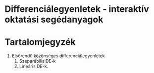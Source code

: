 # Differenciálegyenletek - interaktív oktatási segédanyagok

# Tartalomjegyzék
1. Elsőrendű közönséges differenciálegyenletek
   1. Szeparábilis DE-k
   2. Lineáris DE-k.
